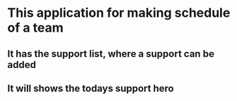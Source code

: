 
This application for making schedule of a team
===============================================
It has the support list, where a support can be added
----------------------------------------------------
It will shows  the todays support hero
----------------------------------------
